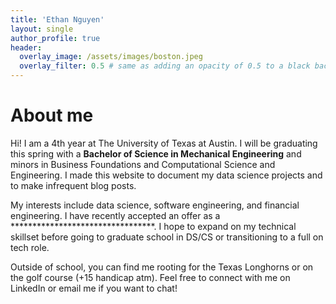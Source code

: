 ```yaml
---
title: 'Ethan Nguyen'
layout: single
author_profile: true
header:
  overlay_image: /assets/images/boston.jpeg
  overlay_filter: 0.5 # same as adding an opacity of 0.5 to a black background
---
```


# About me

Hi! I am a 4th year at The University of Texas at Austin. I will be graduating this spring with a **Bachelor of Science in Mechanical Engineering** and minors in Business Foundations and Computational Science and Engineering. I made this website to document my data science projects and to make infrequent blog posts.

My interests include data science, software engineering, and financial engineering. I have recently accepted an offer as a *********************************. I hope to expand on my technical skillset before going to graduate school in DS/CS or transitioning to a full on tech role.

Outside of school, you can find me rooting for the Texas Longhorns or on the golf course (+15 handicap atm). Feel free to connect with me on LinkedIn or email me if you want to chat!